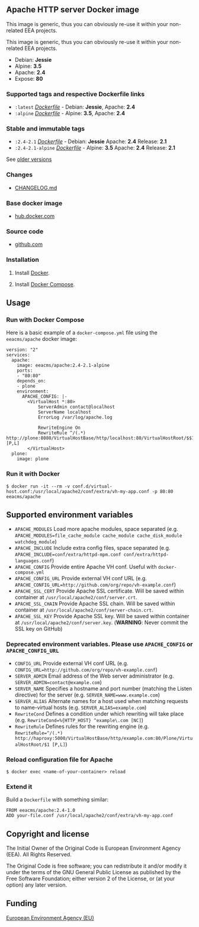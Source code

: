 ## Apache HTTP server Docker image

This image is generic, thus you can obviously re-use it within
your non-related EEA projects.

This image is generic, thus you can obviously re-use it within
your non-related EEA projects.

 - Debian: **Jessie**
 - Alpine: **3.5**
 - Apache: **2.4**
 - Expose: **80**

### Supported tags and respective Dockerfile links

  - `:latest` [*Dockerfile*](https://github.com/eea/eea.docker.apache/blob/master/debian/Dockerfile) - Debian: **Jessie**, Apache: **2.4**
  - `:alpine` [*Dockerfile*](https://github.com/eea/eea.docker.apache/blob/master/alpine/Dockerfile) - Alpine: **3.5**, Apache: **2.4**

### Stable and immutable tags
  - `:2.4-2.1` [*Dockerfile*](https://github.com/eea/eea.docker.apache/tree/2.4-2.1/debian/Dockerfile) -  Debian: **Jessie** Apache: **2.4** Release: **2.1**
  - `:2.4-2.1-alpine` [*Dockerfile*](https://github.com/eea/eea.docker.apache/tree/2.4-2.1-alpine/alpine/Dockerfile) - Alpine: **3.5** Apache: **2.4** Release: **2.1**

See [older versions](https://github.com/eea/eea.docker.apache/releases)

### Changes

 - [CHANGELOG.md](https://github.com/eea/eea.docker.apache/blob/master/CHANGELOG.md)


### Base docker image

 - [hub.docker.com](https://hub.docker.com/r/eeacms/apache)


### Source code

  - [github.com](http://github.com/eea/eea.docker.apache)


### Installation

1. Install [Docker](https://www.docker.com/).

2. Install [Docker Compose](https://docs.docker.com/compose/).


## Usage

### Run with Docker Compose

Here is a basic example of a `docker-compose.yml` file using the `eeacms/apache` docker image:

    version: "2"
    services:
      apache:
        image: eeacms/apache:2.4-2.1-alpine
        ports:
        - "80:80"
        depends_on:
        - plone
        environment:
          APACHE_CONFIG: |-
            <VirtualHost *:80>
                ServerAdmin contact@localhost
                ServerName localhost
                ErrorLog /var/log/apache.log

                RewriteEngine On
                RewriteRule ^/(.*) http://plone:8080/VirtualHostBase/http/localhost:80/VirtualHostRoot/$$1 [P,L]
            </VirtualHost>
      plone:
        image: plone


### Run it with Docker

    $ docker run -it --rm -v conf.d/virtual-host.conf:/usr/local/apache2/conf/extra/vh-my-app.conf -p 80:80 eeacms/apache


## Supported environment variables

* `APACHE_MODULES` Load more apache modules, space separated (e.g. `APACHE_MODULES=file_cache_module cache_module cache_disk_module watchdog_module`)
* `APACHE_INCLUDE` Include extra config files, space separated (e.g. `APACHE_INCLUDE=conf/extra/httpd-mpm.conf conf/extra/httpd-languages.conf`)
* `APACHE_CONFIG` Provide entire Apache VH conf. Useful with `docker-compose.yml`
* `APACHE_CONFIG_URL` Provide external VH conf URL (e.g. `APACHE_CONFIG_URL=http://github.com/org/repo/vh-example.conf`)
* `APACHE_SSL_CERT` Provide Apache SSL certificate. Will be saved within container at `/usr/local/apache2/conf/server.crt`.
* `APACHE_SSL_CHAIN` Provide Apache SSL chain. Will be saved within container at `/usr/local/apache2/conf/server-chain.crt`.
* `APACHE_SSL_KEY` Provide Apache SSL key. Will be saved within container at `/usr/local/apache2/conf/server.key`. (**WARNING**: Never commit the SSL key on GitHub)

### Deprecated environment variables. Please use `APACHE_CONFIG` or `APACHE_CONFIG_URL`

* `CONFIG_URL` Provide external VH conf URL (e.g. `CONFIG_URL=http://github.com/org/repo/vh-example.conf`)
* `SERVER_ADMIN` Email address of the Web server administrator (e.g. `SERVER_ADMIN=contact@example.com`)
* `SERVER_NAME` Specifies a hostname and port number (matching the Listen directive) for the server (e.g. `SERVER_NAME=www.example.com`)
* `SERVER_ALIAS` Alternate names for a host used when matching requests to name-virtual hosts (e.g. `SERVER_ALIAS=example.com`)
* `RewriteCond` Defines a condition under which rewriting will take place (e.g. `RewriteCond=%{HTTP_HOST} ^example\.com [NC]`)
* `RewriteRule` Defines rules for the rewriting engine (e.g. `RewriteRule=^/(.*) http://haproxy:5000/VirtualHostBase/http/example.com:80/Plone/VirtualHostRoot/$1 [P,L]`)


### Reload configuration file for Apache

    $ docker exec <name-of-your-container> reload


### Extend it

Build a `Dockerfile` with something similar:

    FROM eeacms/apache:2.4-1.0
    ADD your-file.conf /usr/local/apache2/conf/extra/vh-my-app.conf


## Copyright and license

The Initial Owner of the Original Code is European Environment Agency (EEA).
All Rights Reserved.

The Original Code is free software;
you can redistribute it and/or modify it under the terms of the GNU
General Public License as published by the Free Software Foundation;
either version 2 of the License, or (at your option) any later
version.


## Funding

[European Environment Agency (EU)](http://eea.europa.eu)
